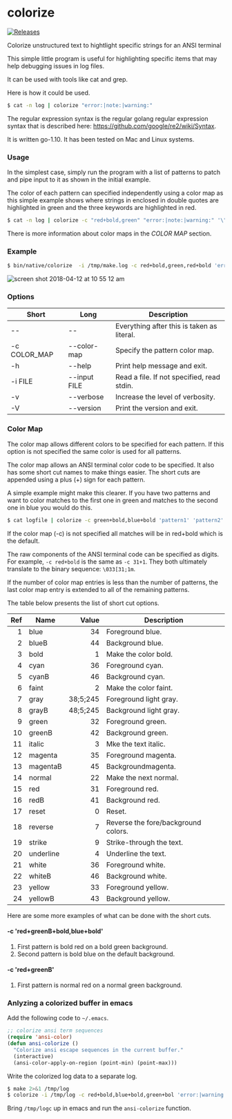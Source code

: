 # colorize
[![Releases](https://img.shields.io/github/release/jlinoff/colorize.svg?style=flat)](https://github.com/jlinoff/colorize/releases)

Colorize unstructured text to hightlight specific strings for an ANSI terminal

This simple little program is useful for highlighting specific items
that may help debugging issues in log files.

It can be used with tools like cat and grep.

Here is how it could be used.

```bash
$ cat -n log | colorize "error:|note:|warning:"
```

The regular expression syntax is the regular golang regular
expression syntax that is described here:
https://github.com/google/re2/wiki/Syntax.

It is written go-1.10. It has been tested on Mac and Linux systems.

### Usage
In the simplest case, simply run the program with a list of patterns to
patch and pipe input to it as shown in the initial example.

The color of each pattern can specified independently using a color
map as this simple example shows where strings in enclosed in double
quotes are highlighted in green and the three keywords are highlighted
in red.

```bash
$ cat -n log | colorize -c "red+bold,green" "error:|note:|warning:" '\"[^\"]*\"'
```

There is more information about color maps in the *COLOR MAP* section.

### Example
```bash
$ bin/native/colorize  -i /tmp/make.log -c red+bold,green,red+bold 'error:.*$|note:.*$|warning:.*$' "'[^']*'" '^.*errors generated'
```
![screen shot 2018-04-12 at 10 55 12 am](https://user-images.githubusercontent.com/2991242/38695130-3c57fce8-3e40-11e8-9c6f-048f8e338df6.png)

### Options

| Short | Long | Description |
| ----- | ---- | ----------- |
| -- | -- | Everything after this is taken as literal. |
| -c COLOR_MAP | --color-map | Specify the pattern color map. |
| -h | --help | Print help message and exit. |
| -i FILE | --input FILE | Read a file. If not specified, read stdin. |
| -v | --verbose | Increase the level of verbosity. |
| -V | --version | Print the version and exit. |

### Color Map
The color map allows different colors to be specified for each
pattern. If this option is not specified the same color is used for
all patterns.

The color map allows an ANSI terminal color code to be specified.
It also has some short cut names to make things easier. The short
cuts are appended using a plus (+) sign for each pattern.

A simple example might make this clearer. If you have two patterns
and want to color matches to the first one in green and matches to
the second one in blue you would do this.

```bash
$ cat logfile | colorize -c green+bold,blue+bold 'pattern1' 'pattern2'
```

If the color map (-c) is not specified all matches will be in red+bold
which is the default.

The raw components of the ANSI terminal code can be specified as digits.
For example, `-c red+bold` is the same as `-c 31+1`. They both ultimately
translate to the binary sequence: `\033[31;1m`.

If the number of color map entries is less than the number of
patterns, the last color map entry is extended to all of the
remaining patterns.

The table below presents the list of short cut options.

| Ref  |  Name         | Value     | Description          |
| ---: | ------------- | --------: | -------------------- |
|    1 |  blue         |       34  | Foreground blue. |
|    2 |  blueB        |       44  | Background blue. |
|    3 |  bold         |        1  | Make the color bold. |
|    4 |  cyan         |       36  | Foreground cyan. |
|    5 |  cyanB        |       46  | Background cyan. |
|    6 |  faint        |        2  | Make the color faint. |
|    7 |  gray         | 38;5;245  | Foreground light gray. |
|    8 |  grayB        | 48;5;245  | Background light gray. |
|    9 |  green        |       32  | Foreground green. |
|   10 |  greenB       |       42  | Background green. |
|   11 |  italic       |        3  | Mke the text italic. |
|   12 |  magenta      |       35  | Foreground magenta. |
|   13 |  magentaB     |       45  | Backgroundmagenta. |
|   14 |  normal       |       22  | Make the next normal. |
|   15 |  red          |       31  | Foreground red. |
|   16 |  redB         |       41  | Background red. |
|   17 |  reset        |        0  | Reset. |
|   18 |  reverse      |        7  | Reverse the fore/background colors. |
|   19 |  strike       |        9  | Strike-through the text. |
|   20 |  underline    |        4  | Underline the text. |
|   21 |  white        |       36  | Foreground white. |
|   22 |  whiteB       |       46  | Background white. |
|   23 |  yellow       |       33  | Foreground yellow. |
|   24 |  yellowB      |       43  | Background yellow. |

Here are some more examples of what can be done with the short cuts.

#### -c 'red+greenB+bold,blue+bold'
1. First pattern is bold red on a bold green background.
2. Second pattern is bold blue on the default background.

#### -c 'red+greenB'
1. First pattern is normal red on a normal green background.

### Anlyzing a colorized buffer in emacs
Add the following code to `~/.emacs`.
```lisp
;; colorize ansi term sequences
(require 'ansi-color)
(defun ansi-colorize ()
  "Colorize ansi escape sequences in the current buffer."
  (interactive)
  (ansi-color-apply-on-region (point-min) (point-max)))
```

Write the colorized log data to a separate log.
```bash
$ make 2>&1 /tmp/log
$ colorize -i /tmp/log -c red+bold,blue+bold,green+bol 'error:|warning:' 'note:' "'[^']*'" > /tmp/logc
```

Bring `/tmp/logc` up in emacs and run the `ansi-colorize` function.
